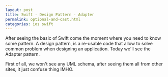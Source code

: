 ```yaml
---
layout: post
title: Swift - Design Pattern - Adapter
permalink: optional-and-cast.html
categories: ios swift
---
```




After seeing the basic of Swift come the moment where you need to know some pattern. A design pattern, is a re-usable code that allow to solve common problem when designing an application. Today we'll see the Adapter pattern.

First of all, we won't see any UML schema, after seeing them all from other sites, it just confuse thing IMHO.




